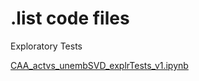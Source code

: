 # .list code files

Exploratory Tests

[CAA_actvs_unembSVD_explrTests_v1.ipynb](https://colab.research.google.com/drive/1a0n70XzpTdPr5UMEILzIBrrRhyAFvWJC)